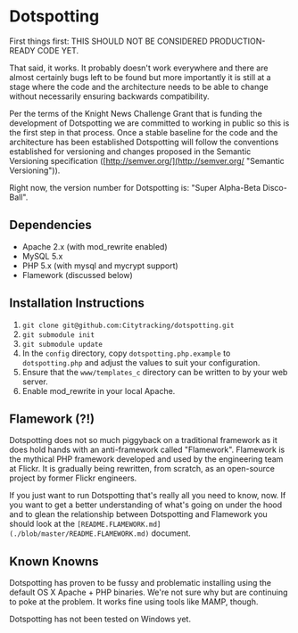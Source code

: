 Dotspotting
==

First things first: THIS SHOULD NOT BE CONSIDERED PRODUCTION-READY CODE YET.

That said, it works. It probably doesn't work everywhere and there are almost certainly bugs left to be found but more importantly it is still at a stage where the code and the architecture needs to be able to change without necessarily ensuring backwards compatibility.

Per the terms of the Knight News Challenge Grant that is funding the development of Dotspotting we are committed to working in public so this is the first step in that process. Once a stable baseline for the code and the architecture has been established Dotspotting will follow the conventions established for versioning and changes proposed in the Semantic Versioning specification ([http://semver.org/](http://semver.org/ "Semantic Versioning")).

Right now, the version number for Dotspotting is: "Super Alpha-Beta Disco-Ball".

Dependencies
--

* Apache 2.x (with mod_rewrite enabled)
* MySQL 5.x
* PHP 5.x (with mysql and mycrypt support)
* Flamework (discussed below)

Installation Instructions
--

1. `git clone git@github.com:Citytracking/dotspotting.git`
2. `git submodule init`
3. `git submodule update`
4. In the `config` directory, copy `dotspotting.php.example` to `dotspotting.php` and adjust the values to suit your configuration.
5. Ensure that the `www/templates_c` directory can be written to by your web server.
6. Enable mod_rewrite in your local Apache.

Flamework (?!)
--

Dotspotting does not so much piggyback on a traditional framework as it does hold hands with an anti-framework called "Flamework". Flamework is the mythical PHP framework developed and used by the engineering team at Flickr. It is gradually being rewritten, from scratch, as an open-source project by former Flickr engineers.

If you just want to run Dotspotting that's really all you need to know, now.  If you want to get a better understanding of what's going on under the hood and to glean the relationship between Dotspotting and Flamework you should look at the `[README.FLAMEWORK.md](./blob/master/README.FLAMEWORK.md)` document.

Known Knowns
--

Dotspotting has proven to be fussy and problematic installing using the default OS X Apache + PHP binaries. We're not sure why but are continuing to poke at the problem. It works fine using tools like MAMP, though.

Dotspotting has not been tested on Windows yet.
